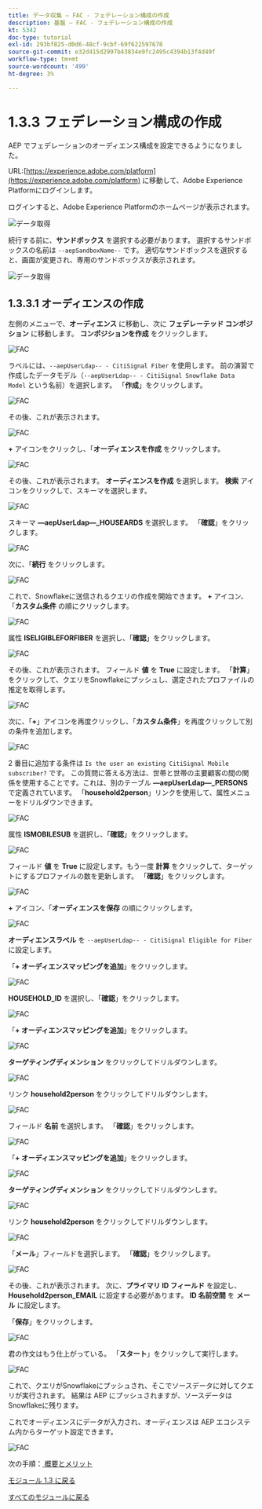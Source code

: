 ```yaml
---
title: データ収集 – FAC - フェデレーション構成の作成
description: 基盤 – FAC - フェデレーション構成の作成
kt: 5342
doc-type: tutorial
exl-id: 293bf825-d0d6-48cf-9cbf-69f622597678
source-git-commit: e32d415d2997b43834e9fc2495c4394b13f4d49f
workflow-type: tm+mt
source-wordcount: '499'
ht-degree: 3%

---
```


# 1.3.3 フェデレーション構成の作成

AEP でフェデレーションのオーディエンス構成を設定できるようになりました。

URL:[https://experience.adobe.com/platform](https://experience.adobe.com/platform) に移動して、Adobe Experience Platformにログインします。

ログインすると、Adobe Experience Platformのホームページが表示されます。

![データ取得](./../module1.2/images/home.png)

続行する前に、**サンドボックス** を選択する必要があります。 選択するサンドボックスの名前は ``--aepSandboxName--`` です。 適切なサンドボックスを選択すると、画面が変更され、専用のサンドボックスが表示されます。

![データ取得](./../module1.2/images/sb1.png)

## 1.3.3.1 オーディエンスの作成

左側のメニューで、**オーディエンス** に移動し、次に **フェデレーテッド コンポジション** に移動します。 **コンポジションを作成** をクリックします。

![FAC](./images/fedcomp1.png)

ラベルには、`--aepUserLdap-- - CitiSignal Fiber` を使用します。 前の演習で作成したデータモデル（`--aepUserLdap-- - CitiSignal Snowflake Data Model` という名前）を選択します。 「**作成**」をクリックします。

![FAC](./images/fedcomp2.png)

その後、これが表示されます。

![FAC](./images/fedcomp3.png)

**+** アイコンをクリックし、「**オーディエンスを作成** をクリックします。

![FAC](./images/fedcomp4.png)

その後、これが表示されます。 **オーディエンスを作成** を選択します。 **検索** アイコンをクリックして、スキーマを選択します。

![FAC](./images/fedcomp5.png)

スキーマ **—aepUserLdap—_HOUSEARDS** を選択します。 「**確認**」をクリックします。

![FAC](./images/fedcomp6.png)

次に、「**続行** をクリックします。

![FAC](./images/fedcomp7.png)

これで、Snowflakeに送信されるクエリの作成を開始できます。 **+** アイコン、「**カスタム条件** の順にクリックします。

![FAC](./images/fedcomp8.png)

属性 **ISELIGIBLEFORFIBER** を選択し、「**確認**」をクリックします。

![FAC](./images/fedcomp9.png)

その後、これが表示されます。 フィールド **値** を **True** に設定します。 「**計算**」をクリックして、クエリをSnowflakeにプッシュし、選定されたプロファイルの推定を取得します。

![FAC](./images/fedcomp10.png)

次に、「**+**」アイコンを再度クリックし、「**カスタム条件**」を再度クリックして別の条件を追加します。

![FAC](./images/fedcomp11.png)

2 番目に追加する条件は `Is the user an existing CitiSignal Mobile subscriber?` です。 この質問に答える方法は、世帯と世帯の主要顧客の間の関係を使用することです。これは、別のテーブル **—aepUserLdap—_PERSONS** で定義されています。 「**household2person**」リンクを使用して、属性メニューをドリルダウンできます。

![FAC](./images/fedcomp12.png)

属性 **ISMOBILESUB** を選択し、「**確認**」をクリックします。

![FAC](./images/fedcomp13.png)

フィールド **値** を **True** に設定します。もう一度 **計算** をクリックして、ターゲットにするプロファイルの数を更新します。 「**確認**」をクリックします。

![FAC](./images/fedcomp14.png)

**+** アイコン、「**オーディエンスを保存** の順にクリックします。

![FAC](./images/fedcomp15.png)

**オーディエンスラベル** を `--aepUserLdap-- - CitiSignal Eligible for Fiber` に設定します。

「**+ オーディエンスマッピングを追加**」をクリックします。

![FAC](./images/fedcomp16.png)

**HOUSEHOLD_ID** を選択し、「**確認**」をクリックします。

![FAC](./images/fedcomp17.png)

「**+ オーディエンスマッピングを追加**」をクリックします。

![FAC](./images/fedcomp18.png)

**ターゲティングディメンション** をクリックしてドリルダウンします。

![FAC](./images/fedcomp18a.png)

リンク **household2person** をクリックしてドリルダウンします。

![FAC](./images/fedcomp18b.png)

フィールド **名前** を選択します。 「**確認**」をクリックします。

![FAC](./images/fedcomp18c.png)

「**+ オーディエンスマッピングを追加**」をクリックします。

![FAC](./images/fedcomp20.png)

**ターゲティングディメンション** をクリックしてドリルダウンします。

![FAC](./images/fedcomp20a.png)

リンク **household2person** をクリックしてドリルダウンします。

![FAC](./images/fedcomp20b.png)

「**メール**」フィールドを選択します。 「**確認**」をクリックします。

![FAC](./images/fedcomp20c.png)

その後、これが表示されます。 次に、**プライマリ ID フィールド** を設定し、**Household2person_EMAIL** に設定する必要があります。 **ID 名前空間** を **メール** に設定します。

「**保存**」をクリックします。

![FAC](./images/fedcomp21.png)

君の作文はもう仕上がっている。 「**スタート**」をクリックして実行します。

![FAC](./images/fedcomp21a.png)

これで、クエリがSnowflakeにプッシュされ、そこでソースデータに対してクエリが実行されます。 結果は AEP にプッシュされますが、ソースデータはSnowflakeに残ります。

これでオーディエンスにデータが入力され、オーディエンスは AEP エコシステム内からターゲット設定できます。

![FAC](./images/fedcomp22.png)

次の手順：[ 概要とメリット ](./summary.md)

[モジュール 1.3 に戻る](./fac.md)

[すべてのモジュールに戻る](../../../overview.md)
